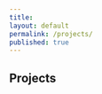 ```yaml
---
title:
layout: default
permalink: /projects/
published: true
---
```


## Projects
<!-- The following is a not exhaustive list of projects where I have been involved. It includes international and national fund projects, as well as personal (not fund) software projects.

#### MicroPython Libraries and Drivers Series
<img src="https://img.shields.io/badge/project-software-green">

The *upy-series* (read it as micropy series) is a collection of libraries and drivers built for MicroPython-based boards (i.e., ESP32, RP2040, etc.). It includes, i.e., drivers for YL-69 or HL-69 resistive soil moisture sensor, relays, etc.<br>
Resources: <a href="https://github.com/lcarnevale/upy-series">repository</a> -->